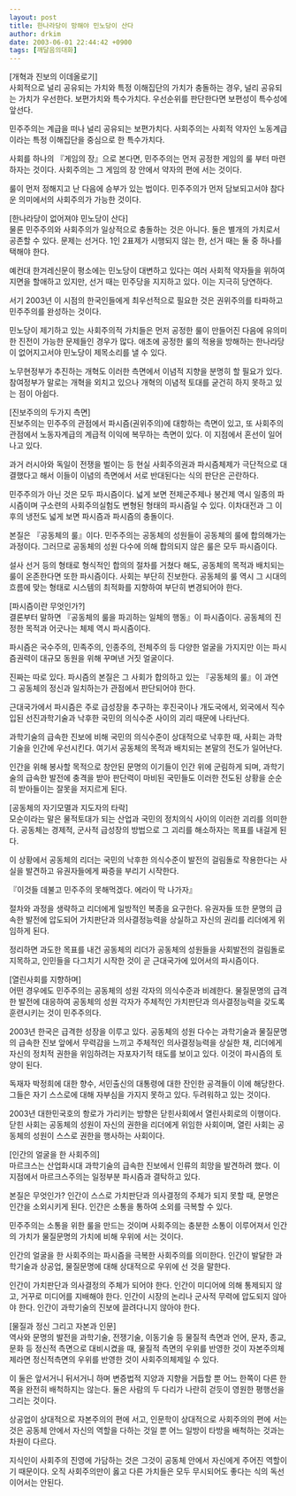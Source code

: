 ```yaml
---
layout: post
title: 한나라당이 망해야 민노당이 산다
author: drkim
date: 2003-06-01 22:44:42 +0900
tags: [깨달음의대화]
---
```

[개혁과 진보의 이데올로기]   
사회적으로 널리 공유되는 가치와 특정 이해집단의 가치가 충돌하는 경우, 널리 공유되는 가치가 우선한다. 보편가치와 특수가치다. 우선순위를 판단한다면 보편성이 특수성에 앞선다.   
  
민주주의는 계급을 떠나 널리 공유되는 보편가치다. 사회주의는 사회적 약자인 노동계급이라는 특정 이해집단을 중심으로 한 특수가치다.   
  
사회를 하나의 『게임의 장』으로 본다면, 민주주의는 먼저 공정한 게임의 룰 부터 마련하자는 것이다. 사회주의는 그 게임의 장 안에서 약자의 편에 서는 것이다.   
  
룰이 먼저 정해지고 난 다음에 승부가 있는 법이다. 민주주의가 먼저 담보되고서야 참다운 의미에서의 사회주의가 가능한 것이다.   
  
[한나라당이 없어져야 민노당이 산다]   
물론 민주주의와 사회주의가 일상적으로 충돌하는 것은 아니다. 둘은 별개의 가치로서 공존할 수 있다. 문제는 선거다. 1인 2표제가 시행되지 않는 한, 선거 때는 둘 중 하나를 택해야 한다.   
  
예컨대 한겨레신문이 평소에는 민노당이 대변하고 있다는 여러 사회적 약자들을 위하여 지면을 할애하고 있지만, 선거 때는 민주당을 지지하고 있다. 이는 지극히 당연하다.   
  
서기 2003년 이 시점의 한국인들에게 최우선적으로 필요한 것은 권위주의를 타파하고 민주주의를 완성하는 것이다.   
  
민노당이 제기하고 있는 사회주의적 가치들은 먼저 공정한 룰이 만들어진 다음에 유의미한 진전이 가능한 문제들인 경우가 많다. 애초에 공정한 룰의 적용을 방해하는 한나라당이 없어지고서야 민노당이 제목소리를 낼 수 있다.   
  
노무현정부가 추진하는 개혁도 이러한 측면에서 이념적 지향을 분명히 할 필요가 있다. 참여정부가 말로는 개혁을 외치고 있으나 개혁의 이념적 토대를 굳건히 하지 못하고 있는 점이 아쉽다.   
  
[진보주의의 두가지 측면]   
진보주의는 민주주의 관점에서 파시즘(권위주의)에 대항하는 측면이 있고, 또 사회주의 관점에서 노동자계급의 계급적 이익에 복무하는 측면이 있다. 이 지점에서 혼선이 일어나고 있다.   
  
과거 러시아와 독일이 전쟁을 벌이는 등 현실 사회주의권과 파시즘체제가 극단적으로 대결했다고 해서 이들이 이념의 측면에서 서로 반대된다는 식의 판단은 곤란하다.   
  
민주주의가 아닌 것은 모두 파시즘이다. 넓게 보면 전제군주제나 봉건제 역시 일종의 파시즘이며 구소련의 사회주의실험도 변형된 형태의 파시즘일 수 있다. 이차대전과 그 이후의 냉전도 넓게 보면 파시즘과 파시즘의 충돌이다.   
  
본질은 『공동체의 룰』이다. 민주주의는 공동체의 성원들이 공동체의 룰에 합의해가는 과정이다. 그러므로 공동체의 성원 다수에 의해 합의되지 않은 룰은 모두 파시즘이다.   
  
설사 선거 등의 형태로 형식적인 합의의 절차를 거쳤다 해도, 공동체의 목적과 배치되는 룰이 온존한다면 또한 파시즘이다. 사회는 부단히 진보한다. 공동체의 룰 역시 그 시대의 흐름에 맞는 형태로 시스템의 최적화를 지향하여 부단히 변경되어야 한다.   
  
[파시즘이란 무엇인가?]   
결론부터 말하면 『공동체의 룰을 파괴하는 일체의 행동』이 파시즘이다. 공동체의 진정한 목적과 어긋나는 체제 역시 파시즘이다.   
  
파시즘은 국수주의, 민족주의, 인종주의, 전체주의 등 다양한 얼굴을 가지지만 이는 파시즘권력이 대규모 동원을 위해 꾸며낸 거짓 얼굴이다.   
  
진짜는 따로 있다. 파시즘의 본질은 그 사회가 합의하고 있는 『공동체의 룰』이 과연 그 공동체의 정신과 일치하는가 관점에서 판단되어야 한다.   
  
근대국가에서 파시즘은 주로 급성장을 추구하는 후진국이나 개도국에서, 외국에서 직수입된 선진과학기술과 낙후한 국민의 의식수준 사이의 괴리 때문에 나타난다.   
  
과학기술의 급속한 진보에 비해 국민의 의식수준이 상대적으로 낙후한 때, 사회는 과학기술을 인간에 우선시킨다. 여기서 공동체의 목적과 배치되는 본말의 전도가 일어난다.   
  
인간을 위해 봉사할 목적으로 창안된 문명의 이기들이 인간 위에 군림하게 되며, 과학기술의 급속한 발전에 충격을 받아 판단력이 마비된 국민들도 이러한 전도된 상황을 순순히 받아들이는 잘못을 저지르게 된다.   
  
[공동체의 자기모멸과 지도자의 타락]   
모순이라는 말은 물적토대가 되는 산업과 국민의 정치의식 사이의 이러한 괴리를 의미한다. 공동체는 경제적, 군사적 급성장의 방법으로 그 괴리를 해소하자는 목표를 내걸게 된다.   
  
이 상황에서 공동체의 리더는 국민의 낙후한 의식수준이 발전의 걸림돌로 작용한다는 사실을 발견하고 유권자들에게 짜증을 부리기 시작한다.   
  
『이것들 데불고 민주주의 못해먹겠다. 에라이 막 나가자』   
  
절차와 과정을 생략하고 리더에게 일방적인 복종을 요구한다. 유권자들 또한 문명의 급속한 발전에 압도되어 가치판단과 의사결정능력을 상실하고 자신의 권리를 리더에게 위임하게 된다.   
  
정리하면 과도한 목표를 내건 공동체의 리더가 공동체의 성원들을 사회발전의 걸림돌로 지목하고, 인민들을 다그치기 시작한 것이 곧 근대국가에 있어서의 파시즘이다.   
  
[열린사회를 지향하며]   
어떤 경우에도 민주주의는 공동체의 성원 각자의 의식수준과 비례한다. 물질문명의 급격한 발전에 대응하여 공동체의 성원 각자가 주체적인 가치판단과 의사결정능력을 갖도록 훈련시키는 것이 민주주의다.   
  
2003년 한국은 급격한 성장을 이루고 있다. 공동체의 성원 다수는 과학기술과 물질문명의 급속한 진보 앞에서 무력감을 느끼고 주체적인 의사결정능력을 상실한 채, 리더에게 자신의 정치적 권한을 위임하려는 자포자기적 태도를 보이고 있다. 이것이 파시즘의 토양이 된다.   
  
독재자 박정희에 대한 향수, 서민출신의 대통령에 대한 잔인한 공격들이 이에 해당한다. 그들은 자기 스스로에 대해 자부심을 가지지 못하고 있다. 두려워하고 있는 것이다.   
  
2003년 대한민국호의 항로가 가리키는 방향은 닫힌사회에서 열린사회로의 이행이다. 닫힌 사회는 공동체의 성원이 자신의 권한을 리더에게 위임한 사회이며, 열린 사회는 공동체의 성원이 스스로 권한을 행사하는 사회이다.   
  
[인간의 얼굴을 한 사회주의]   
마르크스는 산업화시대 과학기술의 급속한 진보에서 인류의 희망을 발견하려 했다. 이 지점에서 마르크스주의는 일정부분 파시즘과 결탁하고 있다.   
  
본질은 무엇인가? 인간이 스스로 가치판단과 의사결정의 주체가 되지 못할 때, 문명은 인간을 소외시키게 된다. 인간은 소통을 통하여 소외를 극복할 수 있다.   
  
민주주의는 소통을 위한 룰을 만드는 것이며 사회주의는 충분한 소통이 이루어져서 인간의 가치가 물질문명의 가치에 비해 우위에 서는 것이다.   
  
인간의 얼굴을 한 사회주의는 파시즘을 극복한 사회주의를 의미한다. 인간이 발달한 과학기술과 상공업, 물질문명에 대해 상대적으로 우위에 선 것을 말한다.   
  
인간이 가치판단과 의사결정의 주체가 되어야 한다. 인간이 미디어에 의해 통제되지 않고, 거꾸로 미디어를 지배해야 한다. 인간이 시장의 논리나 군사적 무력에 압도되지 않아야 한다. 인간이 과학기술의 진보에 끌려다니지 않아야 한다.   
  
[물질과 정신 그리고 자본과 인문]   
역사와 문명의 발전을 과학기술, 전쟁기술, 이동기술 등 물질적 측면과 언어, 문자, 종교, 문화 등 정신적 측면으로 대비시켰을 때, 물질적 측면의 우위를 반영한 것이 자본주의체제라면 정신적측면의 우위를 반영한 것이 사회주의체제일 수 있다.   
  
이 둘은 앞서거니 뒤서거니 하며 변증법적 지양과 지향을 거듭할 뿐 어느 한쪽이 다른 한쪽을 완전히 배척하지는 않는다. 둘은 사람의 두 다리가 나란히 걷듯이 영원한 평행선을 그리는 것이다.   
  
상공업이 상대적으로 자본주의의 편에 서고, 인문학이 상대적으로 사회주의의 편에 서는 것은 공동체 안에서 자신의 역할을 다하는 것일 뿐 어느 일방이 타방을 배척하는 것과는 차원이 다르다.   
  
지식인이 사회주의 진영에 가담하는 것은 그것이 공동체 안에서 자신에게 주어진 역할이기 때문이다. 오직 사회주의만이 옳고 다른 가치들은 모두 무시되어도 좋다는 식의 독선이어서는 안된다.